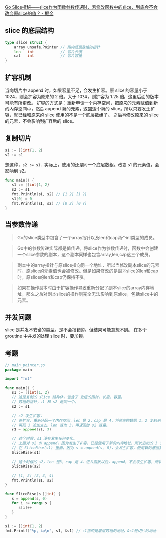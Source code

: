 [Go Slice探秘——slice作为函数参数传递时，若修改函数中的slice，到底会不会改变原slice的值？ - 掘金](https://juejin.cn/post/6844904177022271501)


## slice 的底层结构
```go
type slice struct {
	array unsafe.Pointer // 指向底层数组的指针
	len   int            // 切片长度
	cat   int            // 切片容量
}
```

## 扩容机制
当向切片中 append 时，如果容量不足，会发生扩容。原 slice 的容量小于 1024，则会扩容为原来的 2 倍。大于 1024，则扩容为 1.25 倍。这里后面的版本可能有所更改。
扩容的方式是：重新申请一个内存空间，把原来的元素赋值到新的内存空间中，然后 append 新的元素，返回这个新的 slice。所以只要发生扩容，就已经和原来的 slice 使用的不是一个底层数组了。
之后再修改原来的 slice 的元素，不会影响到扩容后的 slice。

## 复制切片
```go
s1 := []int{1, 2}
s2 := s1
```
想这种，`s2 := s1`，实际上，使用的还是同一个底层数组。改变 s1 的元素值，会影响到 s2。

```go
func main() {  
   s1 := []int{1, 2}  
   s2 := s1  
   fmt.Println(s1, s2) // [1 2] [1 2]  
   s1[0] = 0  
   fmt.Println(s1, s2) // [0 2] [0 2]  
}
```

## 当参数传递
> Go的slice类型中包含了一个array指针以及len和cap两个int类型的成员。

> Go中的参数传递实际都是值传递，将slice作为参数传递时，函数中会创建一个slice参数的副本，这个副本同样也包含array,len,cap这三个成员。

> 副本中的array指针与原slice指向同一个地址，所以当修改副本slice的元素时，原slice的元素值也会被修改。但是如果修改的是副本slice的len和cap时，原slice的len和cap仍保持不变。

> 如果在操作副本时由于扩容操作导致重新分配了副本slice的array内存地址，那么之后对副本slice的操作则完全无法影响到原slice，包括slice中的元素。


## 并发问题
slice 是并发不安全的类型。是不会报错的。但结果可能意想不到。
在多个 groutine 中并发的处理 slice 时，要加锁。


## 考题
```go
// main_pointer.go  
package main  
  
import "fmt"  
  
func main() {  
   s1 := []int{1, 2}  
   // 这是复制的 slice 结构体，包含了 数组的指针，长度，容量。  
   // 数组的指针，s1 和 s2 是同一个。  
   s2 := s1  
  
   // s2 发生扩容：  
   // 先扩容，重新分配一个内存空间，len 是 2，cap 是 4，将原来的数据 1、2 复制到这个新的内存空间，  
   // 再把 3 追加进去，len 变为 3，再返回给 s2 变量。  
   s2 = append(s2, 3)  
  
   // 这个时候，s1 没有发生任何变化。  
   // 上面对 s2 的 append，因为发生了扩容，已经使用了新的内存地址，所以追加的 3 对于原本 s1 和 s2 公用的底层数组是没有任何影响的。  
   // 在 SliceRise(s1) 里面，因为 s = append(s, 0)，会发生扩容，使用新的底层数组，所以 for 里面的元素自增，不会对 s1 有影响。  
   SliceRise(s1)  
  
   // 这个时候的 s2，len 是3，cap 是 4。进入函数以后，append，不会发生扩容，所以，经过 for 后，s2 的值就发生了变化。  
   SliceRise(s2)  
  
   // [1, 2] [2, 3, 4]  
   fmt.Println(s1, s2)  
}  
  
func SliceRise(s []int) {  
   s = append(s, 0)  
   for i := range s {  
      s[i]++  
   }  
}
```


```go
s1 := []int{1, 2}  
fmt.Printf("%p, %p\n", s1, &s1) // s1指的是底层数组的地址，&s1是切片的地址
```
